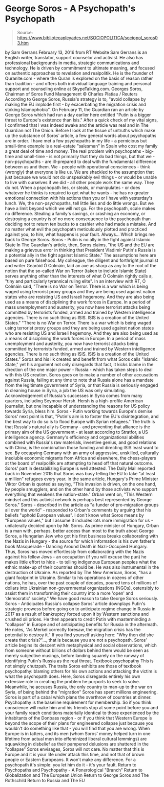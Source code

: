 # George Soros - A Psychopath's Psychopath

> Source: https://www.bibliotecapleyades.net/SOCIOPOLITICA/sociopol_soros03.htm

by Sam Gerrans
February 13, 2016
from RT Website
Sam Gerrans is an English writer, translator, support counselor and activist.
He also has professional backgrounds in media, strategic communications and technology. He is driven by commitment to ultimate meaning, and focused on authentic approaches to revelation and realpolitik.
He is the founder of Quranite.com - where the Quran is explored on the basis of reason rather than tradition - and offers both individual language training and personal support and counseling online at SkypeTalking.com.
Georges Soros, Chairman of Soros Fund Management
© Charles Platiau / Reuters
According to George Soros, Russia's strategy is to,
"avoid collapse by making the EU implode first - by exacerbating the migration crisis and stoking Islamophobia".
On February 11, the Guardian ran an article by George Soros which had run a day earlier here entitled "Putin is a bigger threat to Europe's existence than Isis."
After a quick check of my vital signs, I confirmed that I was indeed awake and the article was real and in The Guardian not The Onion. Before I look at the tissue of untruths which make up the substance of Soros' article, a few general words about psychopaths are in order.
I have met a few psychopaths in my life - a pernicious but small-time example is a real-estate "salesman" in Spain who cost my family a great deal of time and money. The real problem with psychopaths - big-time and small-time - is not primarily that they do bad things, but that we - non-psychopaths - are ill-prepared to deal with the fundamental difference between us and them.
We - people with operational consciences - think (wrongly) that everyone is like us. We are shackled to the assumption that just because we would not do unspeakably evil things - or would be unable to live with ourselves if we did - all other people work the same way.
They do not.
When a psychopath lies, or steals, or manipulates - or does whatever he thinks is required to get what he wants - he has no greater emotional connection with his actions than you or I have with yesterday's lunch.
We, the non-psychopaths, tell little lies and do little wrongs. But we have a limit beyond which we will not go. For the psychopath, scale makes no difference.
Stealing a family's savings, or crashing an economy, or destroying a country is of no more consequence to the psychopath than deciding not to return ten bucks to a cashier who had made a mistake.
And no matter what evil the psychopath meticulously plotted and practiced against you, to him, what happens is your fault. Always...
Which brings me back to George Soros.
Soros - Putin is no ally in the fight against Islamic State
In The Guardian's article, then, Soros claims,
"the US and the EU are making a grievous error in thinking that President Vladimir Putin's Russia is a potential ally in the fight against Islamic State."
The assumptions here are based on pure falsehood.
My colleague, the diligent and forthright journalist and writer Gearóid Ó Colmáin, laid an axe as sharp as any to the root of the notion that the so-called War on Terror (taken to include Islamic State) serves anything other than the interests of what Ó Colmáin rightly calls a,
"tiny and particularly tyrannical ruling elite".
In an interview with RT, Ó Colmáin said,
"There is no War on Terror. There is a war which is being waged using terrorist proxy groups and they are being used against nation states who are resisting US and Israeli hegemony. And they are also being used as a means of disciplining the work forces in Europe. In a period of mass unemployment and austerity, you now have terrorist attacks being committed by terrorists funded, armed and trained by Western intelligence agencies. There is no such thing as ISIS. ISIS is a creation of the United States."
"There is no War on Terror.
There is a war which is being waged using terrorist proxy groups and they are being used against nation states who are resisting US and Israeli hegemony. And they are also being used as a means of disciplining the work forces in Europe.
In a period of mass unemployment and austerity, you now have terrorist attacks being committed by terrorists funded, armed and trained by Western intelligence agencies.
There is no such thing as ISIS. ISIS is a creation of the United States."
Soros and his ilk created and benefit from what Soros calls "Islamic State," yet his argument not only disregards that fact, it kicks blame in the direction of the one major power - Russia - which has taken steps to deal with this US creation.
Soros goes on to make a number of other accusations against Russia, failing at any time to note that Russia alone has a mandate from the legitimate government of Syria, or that Russia is seriously engaged in cleaning house in Syria, a job the US was only simulating.
Acknowledgement of Russia's successes in Syria comes from many quarters, including Seymour Hersh.
Hersh is a high-profile American journalist, but one incapable of understanding the reasons for US policy towards Syria, bless him.
Soros - Putin working towards Europe's demise
Soros' next point is that,
"Putin's aim is to foster the EU's disintegration, and the best way to do so is to flood Europe with Syrian refugees."
The truth is that Russia's natural ally is Germany - and preventing that alliance is the primary aim of the US government - at least according to Stratfor, a US intelligence agency.
Germany's efficiency and organizational abilities combined with Russia's raw materials, inventive genius, and good relations with China, is the combination those funding and directing ISIS least want to see.
By occupying Germany with an army of aggressive, unskilled, culturally insoluble economic migrants from Africa and elsewhere, the chess-players at the board of realpolitik are attempting to head off that natural outcome.
Soros' part in destabilizing Europe is well attested.
The Daily Mail reported back in November 2015 that Soros was busy telling the EU to take "at least a million" refugees every year.
In the same article, Hungary's Prime Minister Viktor Orban is quoted as saying,
"This invasion is driven, on the one hand, by people smugglers, and on the other hand by those activists who support everything that weakens the nation-state."
Orban went on,
"This Western mindset and this activist network is perhaps best represented by George Soros."
Soros - described in the article as "a funder of pro-migration groups all over the world" - responded to Orban's comments by arguing that his beliefs "uphold European values".
I don't know what Soros means by "European values," but I assume it includes lots more immigration for us - unilaterally decided upon by Mr. Soros.
As prime minister of Hungary, Orban is a man with, perhaps, better access than most to the truth about George Soros, a Hungarian Jew who got his first business breaks collaborating with the Nazis in Hungary - the source for which information is his own father's book Masquerade - Dancing Around Death in Nazi-Occupied Hungary.
Thus, Soros has moved effortlessly from collaborating with the Nazis against his fellow Jews - an occupation (if you will excuse the pun) he makes little effort to hide - to telling indigenous European peoples what the ethnic make-up of their countries should be.
He was also instrumental in the destruction of Ukraine.
As reported by The New American, Soros,
"has a giant footprint in Ukraine. Similar to his operations in dozens of other nations, he has, over the past couple of decades, poured tens of millions of dollars into Ukrainian non-governmental organizations (NGOs), ostensibly to assist them in transforming their country into a more 'open' and 'democratic' society."
We have good reason to take George Soros seriously.
Soros - Anticipates Russia's collapse
Soros' article downplays Putin's strategic prowess before going on to anticipate regime change in Russia in 2017 as a result of bankruptcy forced upon it by Western sanctions and crushed oil prices.
He then appears to credit Putin with masterminding a "collapse" in Europe and of anticipating benefits for Russia in the aftermath.
He notes,
"As Merkel correctly foresaw, the migration crisis has the potential to destroy it."
If you find yourself asking here:
"Why then did she create that crisis?"..., that is because you are not a psychopath.
Soros' article begins its descent with metaphysical and social observations, which from someone without billions of dollars behind them would be seen as merely subjective musings, before landing squarely on the runway of identifying Putin's Russia as the real threat.
Textbook psychopathy
This is not simply chutzpah.
The traits Soros exhibits are those of textbook psychopathy:
blaming others for his own actions and attacking the victim is what the psychopath does.
Here, Soros disregards entirely his own extensive role in creating the problem he purports to seek to solve.
Meanwhile, he accuses Russia, the only country to man-up to the war on Syria, of being behind the "migration" Soros has spent millions engineering. Soros is part of a cabal which plans the overthrow of countries at dinner.
Psychopathy is the baseline requirement for membership.
So if you think conscience will make him and his friends stop at some point before you and your family reach conditions materially identical to those experienced by the inhabitants of the Donbass region - or if you think that Western Europe is beyond the scope of their plans for engineered collapse just because you wouldn't do something like that - you will find that you are wrong.
When Europe is in tatters, and its men (whom Soros' money helped turn in one lifetime from actual men into effeminized liberal cultural lemmings) are squawking in disbelief as their pampered delusions are shattered in the "collapse" Soros envisages, Soros will not care.
No matter that this is Europe and it is your life under attack this time, and not that of brown people or Eastern Europeans. It won't make any difference.
For a psychopath it's simple:
you let him do it - it's your fault.
Return to Psychopaths and Psychopathy - A Ponerological "Branch"
Return to Globalization and The European Union
Return to George Soros and The Rothschild
Return to Russia and The EU
